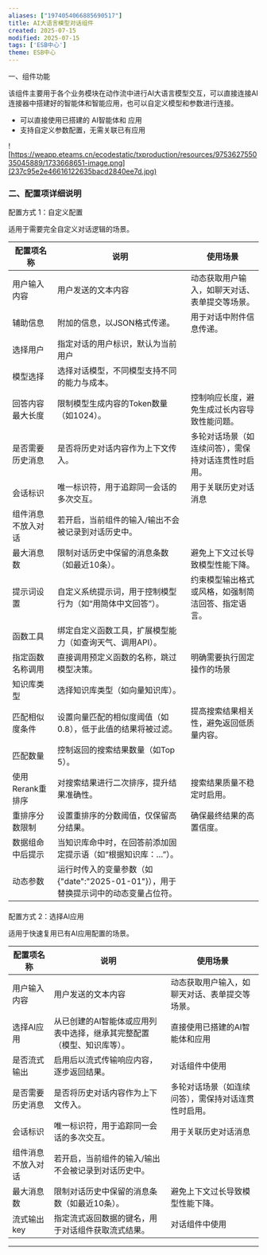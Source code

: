 ```yaml
---
aliases: ["1974054066885690517"]
title: AI大语言模型对话组件
created: 2025-07-15
modified: 2025-07-15
tags: ['ESB中心']
theme: ESB中心
---
```


一、组件功能

该组件主要用于各个业务模块在动作流中进行AI大语言模型交互，可以直接连接AI连接器中搭建好的智能体和智能应用，也可以自定义模型和参数进行连接。

- 可以直接使用已搭建的 AI智能体和 应用
- 支持自定义参数配置，无需关联已有应用

![https://weapp.eteams.cn/ecodestatic/txproduction/resources/975362755035045889/1733668651-image.png](237c95e2e46616122635bacd2840ee7d.jpg)

### 二、配置项详细说明

配置方式 1：自定义配置

适用于需要完全自定义对话逻辑的场景。

| 配置项名称 | 说明 | 使用场景 |
| --- | --- | --- |
| 用户输入内容 | 用户发送的文本内容 | 动态获取用户输入，如聊天对话、表单提交等场景。 |
| 辅助信息 | 附加的信息，以JSON格式传递。 | 用于对话中附件信息传递。 |
| 选择用户 | 指定对话的用户标识，默认为当前用户 |  |
| 模型选择 | 选择对话模型，不同模型支持不同的能力与成本。 |  |
| 回答内容最大长度 | 限制模型生成内容的Token数量（如1024）。 | 控制响应长度，避免生成过长内容导致性能问题。 |
| 是否需要历史消息 | 是否将历史对话内容作为上下文传入。 | 多轮对话场景（如连续问答），需保持对话连贯性时启用。 |
| 会话标识 | 唯一标识符，用于追踪同一会话的多次交互。 | 用于关联历史对话消息 |
| 组件消息不放入对话 | 若开启，当前组件的输入/输出不会被记录到对话历史中。 |  |
| 最大消息数 | 限制对话历史中保留的消息条数（如最近10条）。 | 避免上下文过长导致模型性能下降。 |
| 提示词设置 | 自定义系统提示词，用于控制模型行为（如“用简体中文回答”）。 | 约束模型输出格式或风格，如强制简洁回答、指定语言。 |
| 函数工具 | 绑定自定义函数工具，扩展模型能力（如查询天气、调用API）。 |  |
| 指定函数名称调用 | 直接调用预定义函数的名称，跳过模型决策。 | 明确需要执行固定操作的场景 |
| 知识库类型 | 选择知识库类型（如向量知识库）。 |  |
| 匹配相似度条件 | 设置向量匹配的相似度阈值（如0.8），低于此值的结果将被过滤。 | 提高搜索结果相关性，避免返回低质量内容。 |
| 匹配数量 | 控制返回的搜索结果数量（如Top 5）。 |  |
| 使用Rerank重排序 | 对搜索结果进行二次排序，提升结果准确性。 | 搜索结果质量不稳定时启用。 |
| 重排序分数限制 | 设置重排序的分数阈值，仅保留高分结果。 | 确保最终结果的高置信度。 |
| 数据组命中后提示 | 当知识库命中时，在回答前添加固定提示语（如“根据知识库：…”）。 |  |
| 动态参数 | 运行时传入的变量参数（如 {"date":"2025-01-01"}），用于替换提示词中的动态变量占位符。 |  |

####

配置方式 2：选择AI应用

适用于快速复用已有AI应用配置的场景。

| 配置项名称 | 说明 | 使用场景 |
| --- | --- | --- |
| 用户输入内容 | 用户发送的文本内容 | 动态获取用户输入，如聊天对话、表单提交等场景。 |
| 选择AI应用 | 从已创建的AI智能体或应用列表中选择，继承其完整配置（模型、知识库等）。 | 直接使用已搭建的AI智能体和应用 |
| 是否流式输出 | 启用后以流式传输响应内容，逐步返回结果。 | 对话组件中使用 |
| 是否需要历史消息 | 是否将历史对话内容作为上下文传入。 | 多轮对话场景（如连续问答），需保持对话连贯性时启用。 |
| 会话标识 | 唯一标识符，用于追踪同一会话的多次交互。 | 用于关联历史对话消息 |
| 组件消息不放入对话 | 若开启，当前组件的输入/输出不会被记录到对话历史中。 |  |
| 最大消息数 | 限制对话历史中保留的消息条数（如最近10条）。 | 避免上下文过长导致模型性能下降。 |
| 流式输出key | 指定流式返回数据的键名，用于对话组件获取流式结果。 | 对话组件中使用 |

---